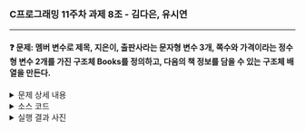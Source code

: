 ### C프로그래밍 11주차 과제 8조 - 김다은, 유시연 

* * *

#### :question: 문제: 멤버 변수로 제목, 지은이, 출판사라는 문자형 변수 3개, 쪽수와 가격이라는 정수형 변수 2개를 가진 구조체 Books를 정의하고, 다음의 책 정보를 담을 수 있는 구조체 배열을 만든다.
<details>
  <summary>문제 상세 내용</summary>
  <img width="863" alt="image" src="https://github.com/hiciz/C_pg-08_group/assets/138213248/33455d9e-1be5-42e9-ad68-06d8346189fc.png">
  
  1. [도서목록]을 선택하면, 책 전체 목록을 보여준다. (3점)
        
        예) Title   Authors   Press   Page   Price
        
           ----     ---------    ------   -------   -------
        
            Truth  John      Century 300    20,000
        
             Love  Paul       Goods   200   15,000
  2. [검색] 선택하면, “검색할 도서를 선택하세요”입력 창이 뜬다. 책 제목(Title)을 입력하면 책 정보를 제공해준다.   
     2-1. 책 제목을 대문자 또는 소문자로 입력해도 검색이 된다.   
     2-2. 보유하고 있지 않은 책 제목을 입력하면 보유하고 있지 않다고 알려준다.   
  3. [대출]을 선택하면, 대출할 책의 이름을 선택하는 문구가 나온다.   
     3-1. 선택한 책이 대출중이면, “대출 중이라 대출 할 수 없습니다” 문구가 나온다.   
     3-2. 선택한 책이 대출가능이면, “대출 되었습니다” 문구가 나오고, 대출중(borrowing)으로 변경   
     3-3. 보유하고 있지 않은 책 제목을 입력하면 보유하고 있지 않다고 알려준다.   
  4. [반납] 선택하면, 반납할 책의 이름을 선택하는 문구가 나온다. (4점)   
     4-1. 선택한 책이 대출증이면, “책이 반납 되었습니다” 문구가 나오고, 대출가능(available)으로 변경된다.   
     4-2. 선택한 책이 대출가능이면, “대출 되지 않은 책입니다.” 문구가 나온다.   
     4-3. 보유하고 있지 않은 책 제목을 입력하면 보유하고 있지 않다고 알려준다.   
  5. [종료] 버튼을 누르면, 프로그램이 종료된다.   
</details>




<details>
<summary>소스 코드</summary>

<div markdown="1">

```c
#include <stdio.h>
#include <stdlib.h>
#include <string.h>

//strcmp 오류시 대처 
#ifdef _WIN32
#define STRCASECMP _stricmp
#else
#define STRCASECMP strcasecmp
#endif

#define MAX_TITLE_LENGTH 100
#define MAX_AUTHORS_LENGTH 100
#define MAX_PRESS_LENGTH 100

typedef struct {
    char Title[MAX_TITLE_LENGTH];
    char Authors[MAX_AUTHORS_LENGTH];
    char Press[MAX_PRESS_LENGTH];
    int Page;
    int Price;
    int borrowed; // 1 -> 대출가능 , 0 -> 대출불가
} Book;

void printBook(Book list[], int num); //책목록
void searchBook(Book list[], int num); //책검색
void outBook(Book list[], int num); //책대출
void inBook(Book list[], int num); //책반납

int main() {
    int user_choice;
    int total_num_book = 5;

    Book list[5] = {
        {"Truth", "John", "Century", 300, 20000, 1},
        {"Love", "Paul", "Goods", 200, 15000, 1},
        {"Joy", "James", "Cookie", 250, 18000, 1},
        {"Thanks", "Mark", "Saesong", 240, 21000, 1},
        {"God", "Johnson", "Jungjo", 450, 35000, 1},
    };

    while (1) {
        printf("\n [도서목록] [검색] [대출] [반납] [종료]\n");
        printf("1번: [도서목록]\n");
        printf("2번: [검색]\n");
        printf("3번: [대출]\n");
        printf("4번: [반납]\n");
        printf("5번: [종료]\n");

        printf("\n 번호를 입력하세요: \n");
        scanf_s("%d", &user_choice);

        switch (user_choice) {
            case 1:
                printBook(list, total_num_book);
                break;

            case 2:
                searchBook(list, total_num_book);
                break;

            case 3:
                outBook(list, total_num_book);
                break;

            case 4:
                inBook(list, total_num_book);
                break;

            case 5:
                printf("프로그램을 종료합니다.\n");
                exit(0);

            default:
                printf("잘못입력했습니다.\n");
        }
    }

    return 0;
}

void printBook(Book list[], int num) {
    printf("Title\tAuthors\tPress\tPage\tPrice\tBorrow\n");
    printf("-----\t------\t-----\t-----\t-----\t------\n");
    for (int i = 0; i < num; i++) {
        printf("%s\t%s\t%s\t%d\t%d\t%s\n", list[i].Title, list[i].Authors, list[i].Press, list[i].Page, list[i].Price,
            (list[i].borrowed == 1) ? "대출가능(available)" : "대출중(borrowing)"); //1씩 증가하면서 리스트 출력
    }
}

void searchBook(Book list[], int num) {
    char searchTitle[MAX_TITLE_LENGTH];
    printf("검색할 도서를 선택하세요: ");
    scanf_s("%s", searchTitle, (unsigned)_countof(searchTitle));

    int found = 0;
    for (int i = 0; i < num; i++) {
        if (STRCASECMP(list[i].Title, searchTitle) == 0) { //대소문자구별없이검색
            printf("Title\tAuthors\tPress\tPage\tPrice\tBorrow\n");
            printf("-----\t------\t-----\t-----\t-----\t------\n");
            printf("%s\t%s\t%s\t%d\t%d\t%s\n", list[i].Title, list[i].Authors, list[i].Press, list[i].Page, list[i].Price,
                (list[i].borrowed == 1) ? "대출가능(available)" : "대출중(borrowing)");
            found = 1;
            break;
        }
    }

    if (!found) {
        printf("보유하고 있지 않은 책 제목입니다.\n");
    }
}

void outBook(Book list[], int num) { //대출함수수
    char borrowTitle[MAX_TITLE_LENGTH];
    printf("대출할 책의 이름을 선택하세요: ");
    scanf_s("%s", borrowTitle, (unsigned)_countof(borrowTitle));

    int found = 0;
    for (int i = 0; i < num; i++) {
        if (STRCASECMP(list[i].Title, borrowTitle) == 0) { //입력받은 책 제목이 일치한 경우 
            if (list[i].borrowed == 1) {
                list[i].borrowed = 0;
                printf("대출 되었습니다.\n"); //대출될경우 0으로 변경 
            } else {
                printf("대출 중이라 대출 할 수 없습니다.\n"); //대출되어 0인 경우
            }
            found = 1;
            break;
        }
    }

    if (!found) {
        printf("보유하고 있지 않은 책 제목입니다.\n");
    }
}

void inBook(Book list[], int num) { //반납함수
    char returnTitle[MAX_TITLE_LENGTH];
    printf("반납할 책의 이름을 선택하세요: ");
    scanf_s("%s", returnTitle, (unsigned)_countof(returnTitle)); //부호없는 정수

    int found = 0;
    for (int i = 0; i < num; i++) {
        if (STRCASECMP(list[i].Title, returnTitle) == 0) {
            if (list[i].borrowed == 0) {
                list[i].borrowed = 1;
                printf("책이 반납 되었습니다.\n");
            } else {
                printf("대출 되지 않은 책입니다.\n");
            }
            found = 1;
            break;
        }
    }

    if (!found) {
        printf("보유하고 있지 않은 책 제목입니다.\n");
    }
}


```
</div>
</details>

<details>
<summary>실행 결과 사진</summary>

<div markdown="1">


<img width="863" alt="image" src="https://github.com/hiciz/C_pg-08_group/assets/138213248/343378da-84e5-4c50-bdf1-e708de3c6dfd.png">


</div>
</details>
